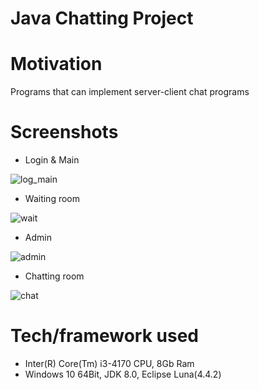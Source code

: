 # Java Chatting Project

# Motivation
Programs that can implement server-client chat programs

# Screenshots

* Login & Main

![log_main](https://user-images.githubusercontent.com/72369991/95705667-bb781d80-0c8f-11eb-8bc5-94e67b9b7816.png)

* Waiting room

![wait](https://user-images.githubusercontent.com/72369991/95705669-bca94a80-0c8f-11eb-80f7-a4b1f8dd2b76.png)

* Admin

![admin](https://user-images.githubusercontent.com/72369991/95706559-2296d180-0c92-11eb-9b6f-1bd6e502934a.png)

* Chatting room

![chat](https://user-images.githubusercontent.com/72369991/95706557-21fe3b00-0c92-11eb-825a-f29fe852f808.png)

# Tech/framework used
* Inter(R) Core(Tm) i3-4170 CPU, 8Gb Ram
* Windows 10 64Bit, JDK 8.0, Eclipse Luna(4.4.2)

